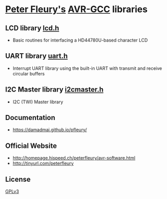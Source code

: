 # [Peter Fleury's](http://tinyurl.com/peterfleury) [AVR-GCC](https://www.mikrocontroller.net/articles/AVR-GCC) libraries

## LCD library [lcd.h](./lcd.h)

* Basic routines for interfacing a HD44780U-based character LCD

## UART library [uart.h](./uart.h)

* Interrupt UART library using the built-in UART with transmit and receive circular buffers 

## I2C Master library [i2cmaster.h](./i2cmaster.h)

* I2C (TWI) Master library

## Documentation

* https://damadmai.github.io/pfleury/

## Official Website

* http://homepage.hispeed.ch/peterfleury/avr-software.html
* http://tinyurl.com/peterfleury

## License

[GPLv3](./LICENSE)